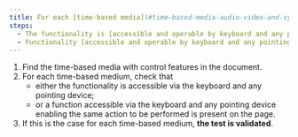 ```yaml
---
title: For each [time-based media](#time-based-media-audio-video-and-synchronised), does each feature check one of these conditions?
steps:
  - The functionality is [accessible and operable by keyboard and any pointing device](#accessible-and-operable-by-keyboard-and-any-pointing-device).
  - Functionality [accessible and operable by keyboard and any pointing device](#accessible-and-operable-by-keyboard-and-any-pointing-device) to perform the same action is present on the page.
---
```


1. Find the time-based media with control features in the document.
2. For each time-based medium, check that
   - either the functionality is accessible via the keyboard and any pointing device;
   - or a function accessible via the keyboard and any pointing device enabling the same action to be performed is present on the page.
3. If this is the case for each time-based medium, **the test is validated**.
